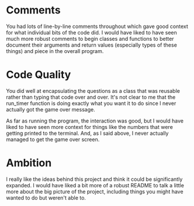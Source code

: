 # Comments
You had lots of line-by-line comments throughout which gave good context for what individual bits of the code did. I would have liked to have seen much more robust comments to begin classes and functions to better document their arguments and return values (especially types of these things) and piece in the overall program.

# Code Quality
You did well at encapsulating the questions as a class that was reusable rather than typing that code over and over. It's not clear to me that the run_timer function is doing exactly what you want it to do since I never actually got the game over message.

As far as running the program, the interaction was good, but I would have liked to have seen more context for things like the numbers that were getting printed to the terminal. And, as I said above, I never actually managed to get the game over screen.

# Ambition
I really like the ideas behind this project and think it could be significantly expanded. I would have liked a bit more of a robust README to talk a little more about the big picture of the project, including things you might have wanted to do but weren't able to.
